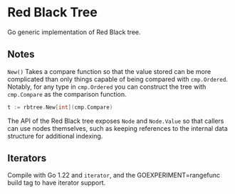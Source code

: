 # Red Black Tree

Go generic implementation of Red Black tree.

## Notes

`New()` Takes a compare function so that the value stored
can be more complicated than only things capable of being
compared with `cmp.Ordered`. Notably, for any type in
`cmp.Ordered` you can construct the tree with
`cmp.Compare` as the comparison function.

```go
t := rbtree.New[int](cmp.Compare)
```

The API of the Red Black tree exposes `Node` and
`Node.Value` so that callers can use nodes themselves,
such as keeping references to the internal data
structure for additional indexing.

## Iterators

Compile with Go 1.22 and `iterator`, and the GOEXPERIMENT=rangefunc build tag to have iterator support.
